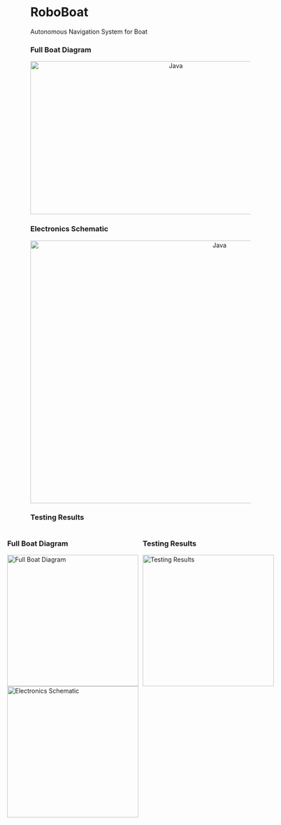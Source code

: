 # RoboBoat
Autonomous Navigation System for Boat

### Full Boat Diagram
<p align="center">
   <img align="middle" alt="Java" width="650px" height="350px"src="https://github.com/user-attachments/assets/742fffdf-3da5-4602-a967-c3886a6e2ee0">
</p>

### Electronics Schematic
<p align="center">
   <img align="middle" alt="Java" width="850px" height="600" height="350px"src="https://github.com/user-attachments/assets/21d40257-a20d-49e6-9029-5e83bc6b3402">
</p>

### Testing Results

<div style="display: flex; justify-content: center; gap: 10px;">
  <div>
    <h3>Full Boat Diagram</h3>
    <img src="https://github.com/user-attachments/assets/742fffdf-3da5-4602-a967-c3886a6e2ee0" alt="Full Boat Diagram" width="300px">
    <img src="https://github.com/user-attachments/assets/21d40257-a20d-49e6-9029-5e83bc6b3402" alt="Electronics Schematic" width="300px">
  </div>

  <div>
    <h3>Testing Results</h3>
    <img src="https://github.com/user-attachments/assets/d264fd0d-fa86-4fe0-8c73-ba9cdf76e940" alt="Testing Results" width="300px">
  </div>
</div>
